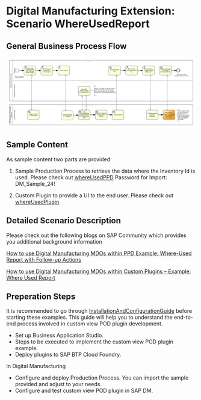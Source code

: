 
# Digital Manufacturing Extension: Scenario WhereUsedReport

## General Business Process Flow

![](./readmeReferences/image/Picture1.png)


## Sample Content
As sample content two parts are provided

1. Sample Production Process to retrieve the data where the Inventory Id is used. Please check out [whereUsedPPD](./whereUsedPPD/) Password for Import: DM_Sample_24!

2. Custom Plugin to provide a UI to the end user. Please check out [whereUsedPlugin](./whereUsedPlugin/)

## Detailed Scenario Description

Please check out the following blogs on SAP Community which provides you additional background information

[How to use Digital Manufacturing MDOs within PPD Example: Where-Used Report with Follow-up Actions](https://community.sap.com/t5/product-lifecycle-management-blogs-by-sap/how-to-use-digital-manufacturing-mdos-within-ppd-example-where-used-report/ba-p/13680276)

[How to use Digital Manufacturing MDOs within Custom Plugins – Example: Where Used Report](https://community.sap.com/t5/product-lifecycle-management-blogs-by-sap/how-to-use-digital-manufacturing-mdos-within-custom-plugins-example-where/ba-p/13690324)


## Preperation Steps ##

It is recommended to go through [InstallationAndConfigurationGuide](https://github.com/SAP-samples/digital-manufacturing-extension-samples/blob/main/dm-podplugin-extensions/ViewPodPluginTemplate_And_Example/documentation/InstallationAndConfigurationGuide.pdf) before starting these examples. This guide will help you to understand the end-to-end process involved in custom view POD plugin development.

- Set up Business Application Studio.
- Steps to be executed to implement the custom view POD plugin example.
- Deploy plugins to SAP BTP Cloud Foundry.

In Digital Manufacturing
- Configure and deploy Production Process. You can import the sample provided and adjust to your needs.
- Configure and test custom view POD plugin in SAP DM.

